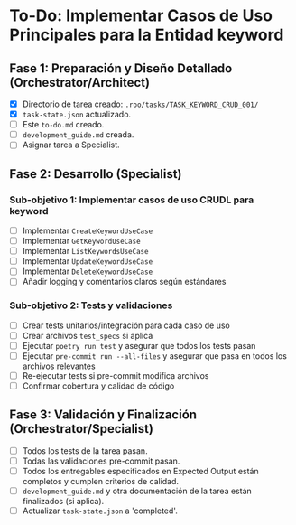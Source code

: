 # To-Do: Implementar Casos de Uso Principales para la Entidad keyword

## Fase 1: Preparación y Diseño Detallado (Orchestrator/Architect)
- [X] Directorio de tarea creado: `.roo/tasks/TASK_KEYWORD_CRUD_001/`
- [X] `task-state.json` actualizado.
- [ ] Este `to-do.md` creado.
- [ ] `development_guide.md` creada.
- [ ] Asignar tarea a Specialist.

## Fase 2: Desarrollo (Specialist)
### Sub-objetivo 1: Implementar casos de uso CRUDL para keyword
- [ ] Implementar `CreateKeywordUseCase`
- [ ] Implementar `GetKeywordUseCase`
- [ ] Implementar `ListKeywordsUseCase`
- [ ] Implementar `UpdateKeywordUseCase`
- [ ] Implementar `DeleteKeywordUseCase`
- [ ] Añadir logging y comentarios claros según estándares

### Sub-objetivo 2: Tests y validaciones
- [ ] Crear tests unitarios/integración para cada caso de uso
- [ ] Crear archivos `test_specs` si aplica
- [ ] Ejecutar `poetry run test` y asegurar que todos los tests pasan
- [ ] Ejecutar `pre-commit run --all-files` y asegurar que pasa en todos los archivos relevantes
- [ ] Re-ejecutar tests si pre-commit modifica archivos
- [ ] Confirmar cobertura y calidad de código

## Fase 3: Validación y Finalización (Orchestrator/Specialist)
- [ ] Todos los tests de la tarea pasan.
- [ ] Todas las validaciones pre-commit pasan.
- [ ] Todos los entregables especificados en Expected Output están completos y cumplen criterios de calidad.
- [ ] `development_guide.md` y otra documentación de la tarea están finalizados (si aplica).
- [ ] Actualizar `task-state.json` a 'completed'.
